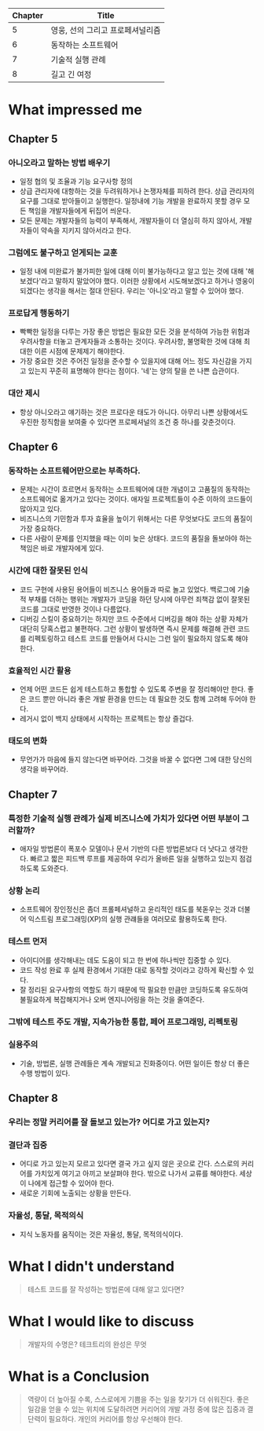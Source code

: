 | Chapter | Title |
| -- | -- |
| 5 | 영웅, 선의 그리고 프로페셔널리즘 |
| 6 | 동작하는 소프트웨어 |
| 7 | 기술적 실행 관례 |
| 8 | 길고 긴 여정 |



# What impressed me



 ## Chapter 5
### 아니오라고 말하는 방법 배우기
- 일정 협의 및 조율과 기능 요구사항 정의  
- 상급 관리자에 대항하는 것을 두려워하거나 논쟁자체를 피하려 한다. 상급 관리자의 요구를 그대로 받아들이고 실행한다. 일정내에 기능 개발을 완료하지 못할 경우 모든 책임을 개발자들에게 뒤집어 씌운다.
- 모든 문제는 개발자들의 능력이 부족해서, 개발자들이 더 열심히 하지 않아서, 개발자들이 약속을 지키지 않아서라고 한다.
### 그럼에도 불구하고 얻게되는 교훈
- 일정 내에 미완료가 불가피한 일에 대해 이미 불가능하다고 알고 있는 것에 대해 '해보겠다'라고 말하지 말았어야 했다. 이러한 상황에서 시도해보겠다고 하거나 영웅이 되겠다는 생각을 해서는 절대 안된다. 우리는 '아니오'라고 말할 수 있어야 했다.
### 프로답게 행동하기
- 빡빡한 일정을 다루는 가장 좋은 방법은 필요한 모든 것을 분석하여 가능한 위험과 우려사항을 터놓고 관계자들과 소통하는 것이다. 우려사항, 불명확한 것에 대해 최대한 이른 시점에 문제제기 해야한다.
- 가장 중요한 것은 주어진 일정을 준수할 수 있을지에 대해 어느 정도 자신감을 가지고 있는지 꾸준히 표명해야 한다는 점이다. '네'는 양의 탈을 쓴 나쁜 습관이다.
### 대안 제시
- 항상 아니오라고 얘기하는 것은 프로다운 태도가 아니다. 아무리 나쁜 상황에서도 우진한 정직함을 보여줄 수 있다면 프로페셔널의 조건 중 하나를 갖춘것이다.


## Chapter 6
### 동작하는 소프트웨어만으로는 부족하다.
- 문제는 시간이 흐르면서 동작하는 소프트웨어에 대한 개념이고 고품질의 동작하는 소프트웨어로 옮겨가고 있다는 것이다. 애자일 프로젝트들이 수준 이하의 코드들이 많아지고 있다.
- 비즈니스의 기민함과 투자 효율을 높이기 위해서는 다른 무엇보다도 코드의 품질이 가장 중요하다.
- 다른 사람이 문제를 인지했을 때는 이미 늦은 상태다. 코드의 품질을 돌보아야 하는 책임은 바로 개발자에게 있다.
### 시간에 대한 잘못된 인식
- 코드 구현에 사용된 용어들이 비즈니스 용어들과 따로 놀고 있었다. 백로그에 기술적 부채를 더하는 행위는 개발자가 코딩을 하던 당시에 아무런 죄책감 없이 잘못된 코드를 그대로 반영한 것이나 다름없다.
- 디버깅 스킬이 중요하기는 하지만 코드 수준에서 디버깅을 해야 하는 상황 자체가 대단히 당혹스럽고 불편하다. 그런 상황이 발생하면 즉시 문제를 해결해 관련 코드를 리펙토링하고 테스트 코드를 만들어서 다시는 그런 일이 필요하지 않도록 해야 한다.
### 효율적인 시간 활용
- 언제 어떤 코드든 쉽게 테스트하고 통합할 수 있도록 주변을 잘 정리해야만 한다. 좋은 코드 뿐만 아니라 좋은 개발 환경을 만드는 데 필요한 것도 함께 고려해 두어야 한다.
- 레거시 없이 백지 상태에서 시작하는 프로젝트는 항상 즐겁다.
### 태도의 변화
- 무언가가 마음에 들지 않는다면 바꾸어라. 그것을 바꿀 수 없다면 그에 대한 당신의 생각을 바꾸어라. 

## Chapter 7
### 특정한 기술적 실행 관례가 실제 비즈니스에 가치가 있다면 어떤 부분이 그러할까?
- 애자일 방법론이 폭포수 모델이나 문서 기반의 다른 방법론보다 더 낫다고 생각한다. 빠르고 짧은 피드백 루프를 제공하여 우리가 올바른 일을 실행하고 있는지 점검하도록 도와준다.
### 상황 논리
- 소프트웨어 장인정신은 좀더 프롤페셔널하고 윤리적인 태도를 북돋우는 것과 더불어 익스트림 프로그래밍(XP)의 실행 관럐들을 여러모로 활용하도록 한다.
### 테스트 먼저
- 아이디어를 생각해내는 데도 도움이 되고 한 번에 하나씩만 집중할 수 있다.
- 코드 작성 완료 후 실제 환경에서 기대한 대로 동작할 것이라고 강하게 확신할 수 있다.
- 잘 정리된 요구사항의 역할도 하기 때문에 딱 필요한 만큼만 코딩하도록 유도하여 불필요하게 복잡해지거나 오버 엔지니어링을 하는 것을 줄여준다.

### 그밖에 테스트 주도 개발, 지속가능한 통합, 페어 프로그래밍, 리펙토링
### 실용주의
- 기술, 방법론, 실행 관례들은 계속 개발되고 진화중이다. 어떤 일이든 항상 더 좋은 수행 방법이 있다.   

## Chapter 8
### 우리는 정말 커리어를 잘 돌보고 있는가? 어디로 가고 있는지?
### 결단과 집중
- 어디로 가고 있는지 모르고 있다면  결국  가고 싶지 않은 곳으로 간다. 스스로의 커리어를 가치있게 여기고 아끼고 보살펴야 한다. 밖으로  나가서 교류를 해야한다. 세상이 나에게 접근할 수 있어야 한다.
- 새로운 기회에 노출되는 상황을 만든다.
### 자율성, 통달, 목적의식
- 지식 노동자를 움직이는 것은 자율성, 통달, 목적의식이다. 

# What I didn't understand
 
> 테스트 코드를 잘 작성하는 방법론에 대해 알고 있다면?



# What I would like to discuss

> 개발자의 수명은? 테크트리의 완성은 무엇



# What is a Conclusion

> 역량이 더 높아질 수록, 스스로에게 기쁨을 주는 일을 찾기가 더 쉬워진다. 좋은 일감을 얻을 수 있는 위치에 도달하려면 커리어의 개발 과정 중에 많은 집중과 결단력이 필요하다. 개인의 커리어를 항상 우선해야 한다.  
